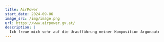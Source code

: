 ```yaml
---
title: AirPower
start_date: 2024-09-06
image_src: /img/image.png
url: https://www.airpower.gv.at/
description: |
  Ich freue mich sehr auf die Uraufführung meiner Komposition Argonauten für die AirPower in Zeltweg am 6. und 7.9.24. Das Künstlerkollektiv   Lawine Torrén schafft mit meiner Musik ein Live-Theater mit Schauspielern, Tänzern, Flugzeugen, Hubschraubern und Radladern.
---
```

